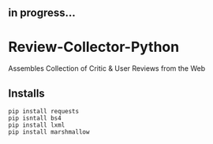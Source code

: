 ## in progress...

# Review-Collector-Python
Assembles Collection of Critic &amp; User Reviews from the Web

## Installs
`pip install requests` <br/>
`pip isntall bs4`<br/>
`pip install lxml`<br/>
`pip install marshmallow`



